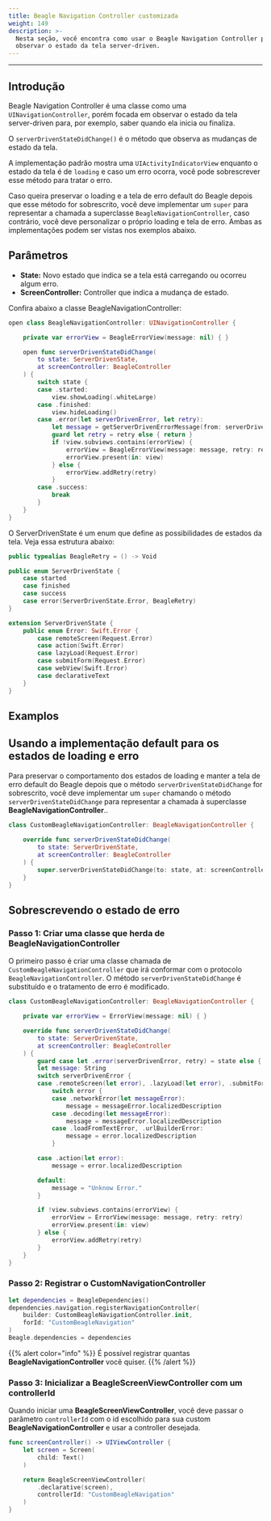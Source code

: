 ```yaml
---
title: Beagle Navigation Controller customizada
weight: 149
description: >-
  Nesta seção, você encontra como usar o Beagle Navigation Controller para
  observar o estado da tela server-driven.
---
```


---

## Introdução

Beagle Navigation Controller é uma classe como uma `UINavigationController`, porém focada em observar o estado da tela server-driven para, por exemplo, saber quando ela inicia ou finaliza.

O `serverDrivenStateDidChange()` é o método que observa as mudanças de estado da tela.

A implementação padrão mostra uma `UIActivityIndicatorView` enquanto o estado da tela é de `loading` e caso um erro ocorra, você pode sobrescrever esse método para tratar o erro.

Caso queira preservar o loading e a tela de erro default do Beagle depois que esse método for sobrescrito, você deve implementar um `super` para representar a chamada a superclasse `BeagleNavigationController`, caso contrário, você deve personalizar o próprio loading e tela de erro. Ambas as implementações podem ser vistas nos exemplos abaixo.

## Parâmetros

- **State:** Novo estado que indica se a tela está carregando ou ocorreu algum erro.
- **ScreenController:** Controller que indica a mudança de estado.

Confira abaixo a classe BeagleNavigationController:

```swift
open class BeagleNavigationController: UINavigationController {

    private var errorView = BeagleErrorView(message: nil) { }

    open func serverDrivenStateDidChange(
        to state: ServerDrivenState,
        at screenController: BeagleController
    ) {
        switch state {
        case .started:
            view.showLoading(.whiteLarge)
        case .finished:
            view.hideLoading()
        case .error(let serverDrivenError, let retry):
            let message = getServerDrivenErrorMessage(from: serverDrivenError)
            guard let retry = retry else { return }
            if !view.subviews.contains(errorView) {
                errorView = BeagleErrorView(message: message, retry: retry)
                errorView.present(in: view)
            } else {
                errorView.addRetry(retry)
            }
        case .success:
            break
        }
    }
}

```

O ServerDrivenState é um enum que define as possibilidades de estados da tela. Veja essa estrutura abaixo:

```swift
public typealias BeagleRetry = () -> Void

public enum ServerDrivenState {
    case started
    case finished
    case success
    case error(ServerDrivenState.Error, BeagleRetry)
}

extension ServerDrivenState {
    public enum Error: Swift.Error {
        case remoteScreen(Request.Error)
        case action(Swift.Error)
        case lazyLoad(Request.Error)
        case submitForm(Request.Error)
        case webView(Swift.Error)
        case declarativeText
    }
}
```

## Examplos

## **Usando a implementação default para os estados de loading e erro**

Para preservar o comportamento dos estados de loading e manter a tela de erro default do Beagle depois que o método `serverDrivenStateDidChange` for sobrescrito, você deve implementar um `super` chamando o método `serverDrivenStateDidChange` para representar a chamada à superclasse **BeagleNavigationController**..

```swift
class CustomBeagleNavigationController: BeagleNavigationController {
    
    override func serverDrivenStateDidChange(
        to state: ServerDrivenState,
        at screenController: BeagleController
    ) {
        super.serverDrivenStateDidChange(to: state, at: screenController)
    }
}
```

## **Sobrescrevendo o estado de erro**

### **Passo 1: Criar uma classe que herda de BeagleNavigationController**

O primeiro passo é criar uma classe chamada de `CustomBeagleNavigationController` que irá conformar com o protocolo `BeagleNavigationController`. O método `serverDrivenStateDidChange` é substituído e o tratamento de erro é modificado.

```swift
class CustomBeagleNavigationController: BeagleNavigationController {

    private var errorView = ErrorView(message: nil) { }

    override func serverDrivenStateDidChange(
        to state: ServerDrivenState,
        at screenController: BeagleController
    ) {
        guard case let .error(serverDrivenError, retry) = state else { return }
        let message: String
        switch serverDrivenError {
        case .remoteScreen(let error), .lazyLoad(let error), .submitForm(let error):
            switch error {
            case .networkError(let messageError):
                message = messageError.localizedDescription
            case .decoding(let messageError):
                message = messageError.localizedDescription
            case .loadFromTextError, .urlBuilderError:
                message = error.localizedDescription
            }

        case .action(let error):
            message = error.localizedDescription

        default:
            message = "Unknow Error."
        }

        if !view.subviews.contains(errorView) {
            errorView = ErrorView(message: message, retry: retry)
            errorView.present(in: view)
        } else {
            errorView.addRetry(retry)
        }
    }
}
```

### **Passo 2: Registrar o CustomNavigationController**

```swift
let dependencies = BeagleDependencies()
dependencies.navigation.registerNavigationController(
    builder: CustomBeagleNavigationController.init,
    forId: "CustomBeagleNavigation"
)
Beagle.dependencies = dependencies
```

{{% alert color="info" %}}
É possível registrar quantas **BeagleNavigationController** você quiser.
{{% /alert %}}

### **Passo 3: Inicializar a BeagleScreenViewController com um controllerId**

Quando iniciar uma **BeagleScreenViewController**, você deve passar o parâmetro `controllerId` com o id escolhido para sua custom **BeagleNavigationController** e usar a controller desejada.

```swift
func screenController() -> UIViewController {
    let screen = Screen(
        child: Text()
    )

    return BeagleScreenViewController(
        .declarative(screen),
        controllerId: "CustomBeagleNavigation"
    )
}
```
